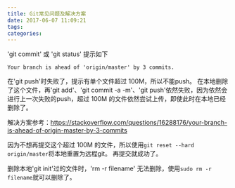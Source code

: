 ```yaml
---
title: Git常见问题及解决方案
date: 2017-06-07 11:09:21
tags:
categories:
---
```


'git commit' 或 'git status' 提示如下
```
Your branch is ahead of 'origin/master' by 3 commits.
```

在'git push'时失败了，提示有单个文件超过 100M，所以不能push。
在本地删除了这个文件，再'git add'、'git commit -a -m'、'git push'依然失败，因为依然会进行上一次失败的push，超过 100M 的文件依然尝试上传，即使此时在本地已经删除了。

解决方案参考：https://stackoverflow.com/questions/16288176/your-branch-is-ahead-of-origin-master-by-3-commits

因为不想再提交这个超过 100M 的文件，所以使用`git reset --hard origin/master`将本地重置为远程git。
再提交就成功了。


删除本地'git init'过的文件时，'rm -r filename' 无法删除，使用`sudo rm -r filename`就可以删除了。
